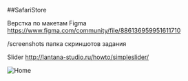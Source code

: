 ##SafariStore

Верстка по макетам Figma https://www.figma.com/community/file/886136959951611710

/screenshots папка скриншотов задания

Slider http://lantana-studio.ru/howto/simpleslider/

![Home](https://user-images.githubusercontent.com/59995645/97806699-f1f5f680-1c97-11eb-8363-89af6c18fe6f.png)
